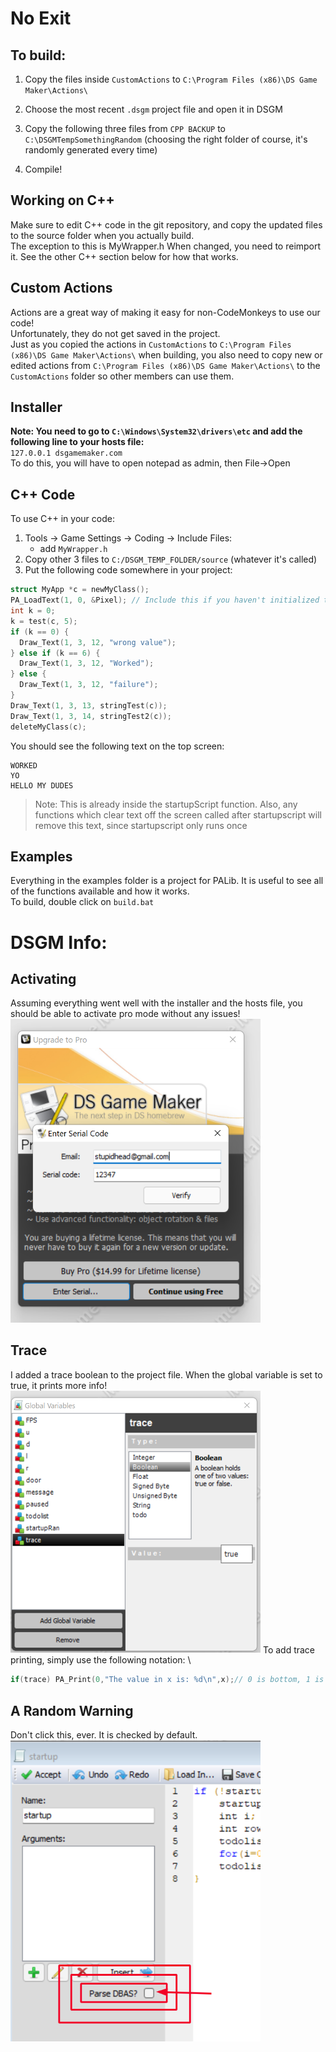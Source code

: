 # No Exit
## To build:
1. Copy the files inside `CustomActions` to `C:\Program Files (x86)\DS Game Maker\Actions\`

2. Choose the most recent `.dsgm` project file and open it in DSGM

3. Copy the following three files from `CPP BACKUP` to `C:\DSGMTempSomethingRandom` (choosing the right folder of course, it's randomly generated every time)

4. Compile!

## Working on C++
Make sure to edit C++ code in the git repository, and copy the updated files to the source folder when you actually build. \
The exception to this is MyWrapper.h
When changed, you need to reimport it. See the other C++ section below for how that works.

## Custom Actions
Actions are a great way of making it easy for non-CodeMonkeys to use our code!\
Unfortunately, they do not get saved in the project. \
Just as you copied the actions in `CustomActions` to  `C:\Program Files (x86)\DS Game Maker\Actions\` when building, you also need to copy new or edited actions from `C:\Program Files (x86)\DS Game Maker\Actions\` to the `CustomActions` folder so other members can use them. 

## Installer
**Note: You need to go to `C:\Windows\System32\drivers\etc` and add the following
line to your hosts file:**\
`127.0.0.1 dsgamemaker.com`\
To do this, you will have to open notepad as admin, then File->Open

## C++ Code
To use C++ in your code:

1. Tools -> Game Settings -> Coding -> Include Files: 
    * add `MyWrapper.h`
2. Copy other 3 files to `C:/DSGM_TEMP_FOLDER/source` (whatever it's called)
3. Put the following code somewhere in your project:
```c
struct MyApp *c = newMyClass();
PA_LoadText(1, 0, &Pixel); // Include this if you haven't initialized the text yet
int k = 0;
k = test(c, 5);
if (k == 0) {
  Draw_Text(1, 3, 12, "wrong value");
} else if (k == 6) {
  Draw_Text(1, 3, 12, "Worked");
} else {
  Draw_Text(1, 3, 12, "failure");
}
Draw_Text(1, 3, 13, stringTest(c));
Draw_Text(1, 3, 14, stringTest2(c));	
deleteMyClass(c);
```
You should see the following text on the top screen:
```
WORKED
YO
HELLO MY DUDES
```

> Note: This is already inside the startupScript function. 
> Also, any functions which clear text off the screen called after startupscript will remove this text, since startupscript only runs once

## Examples
Everything in the examples folder is a project for PALib. It is useful to see
all of the functions available and how it works.\
To build, double click on `build.bat`

# DSGM Info:

## Activating
Assuming everything went well with the installer and the hosts file, you should be able to activate pro mode without any issues!\
<img src='.ReadMeAssets/activate.png' width='400'>


## Trace
I added a trace boolean to the project file. When the global variable is set to true, it prints more info!\
<img src='.ReadMeAssets/trace.png' width='400'>
To add trace printing, simply use the following notation: \
```c
if(trace) PA_Print(0,"The value in x is: %d\n",x);// 0 is bottom, 1 is top
```

## A Random Warning
Don't click this, ever. It is checked by default. \
<img src='.ReadMeAssets/badbox.png' width='400'>

